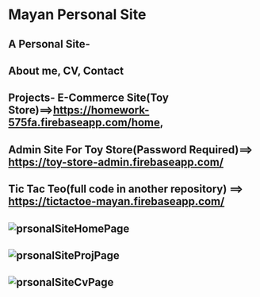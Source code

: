 # Mayan Personal Site
A Personal Site- 
---------------------------------------------------------------------------------
About me, CV, Contact 
---------------------------------------------------------------------------------
Projects-
   E-Commerce Site(Toy Store)==>https://homework-575fa.firebaseapp.com/home, 
---------------------------------------------------------------------------------
   Admin Site For Toy Store(Password Required)==> https://toy-store-admin.firebaseapp.com/
---------------------------------------------------------------------------------
   Tic Tac Teo(full code in another repository) ==> https://tictactoe-mayan.firebaseapp.com/
---------------------------------------------------------------------------------
![prsonalSiteHomePage](https://user-images.githubusercontent.com/55134363/69483510-d308a680-0e30-11ea-93f1-a84ff30fa303.png)
---------------------------------------------------------------------------------
![prsonalSiteProjPage](https://user-images.githubusercontent.com/55134363/69483529-fdf2fa80-0e30-11ea-8038-a0d3607f52a2.png)
---------------------------------------------------------------------------------
![prsonalSiteCvPage](https://user-images.githubusercontent.com/55134363/69483540-21b64080-0e31-11ea-90f3-3e4ac2e88aa9.png)
---------------------------------------------------------------------------------


